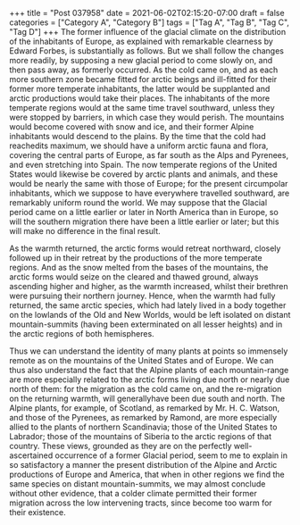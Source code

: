 +++
title = "Post 037958"
date = 2021-06-02T02:15:20-07:00
draft = false
categories = ["Category A", "Category B"]
tags = ["Tag A", "Tag B", "Tag C", "Tag D"]
+++
The former influence of the glacial climate on the distribution of the inhabitants of Europe, as explained with remarkable clearness by Edward Forbes, is substantially as follows. But we shall follow the changes more readily, by supposing a new glacial period to come slowly on, and then pass away, as formerly occurred. As the cold came on, and as each more southern zone became fitted for arctic beings and ill-fitted for their former more temperate inhabitants, the latter would be supplanted and arctic productions would take their places. The inhabitants of the more temperate regions would at the same time travel southward, unless they were stopped by barriers, in which case they would perish. The mountains would become covered with snow and ice, and their former Alpine inhabitants would descend to the plains. By the time that the cold had reachedits maximum, we should have a uniform arctic fauna and flora, covering the central parts of Europe, as far south as the Alps and Pyrenees, and even stretching into Spain. The now temperate regions of the United States would likewise be covered by arctic plants and animals, and these would be nearly the same with those of Europe; for the present circumpolar inhabitants, which we suppose to have everywhere travelled southward, are remarkably uniform round the world. We may suppose that the Glacial period came on a little earlier or later in North America than in Europe, so will the southern migration there have been a little earlier or later; but this will make no difference in the final result.

As the warmth returned, the arctic forms would retreat northward, closely followed up in their retreat by the productions of the more temperate regions. And as the snow melted from the bases of the mountains, the arctic forms would seize on the cleared and thawed ground, always ascending higher and higher, as the warmth increased, whilst their brethren were pursuing their northern journey. Hence, when the warmth had fully returned, the same arctic species, which had lately lived in a body together on the lowlands of the Old and New Worlds, would be left isolated on distant mountain-summits (having been exterminated on all lesser heights) and in the arctic regions of both hemispheres.

Thus we can understand the identity of many plants at points so immensely remote as on the mountains of the United States and of Europe. We can thus also understand the fact that the Alpine plants of each mountain-range are more especially related to the arctic forms living due north or nearly due north of them: for the migration as the cold came on, and the re-migration on the returning warmth, will generallyhave been due south and north. The Alpine plants, for example, of Scotland, as remarked by Mr. H. C. Watson, and those of the Pyrenees, as remarked by Ramond, are more especially allied to the plants of northern Scandinavia; those of the United States to Labrador; those of the mountains of Siberia to the arctic regions of that country. These views, grounded as they are on the perfectly well-ascertained occurrence of a former Glacial period, seem to me to explain in so satisfactory a manner the present distribution of the Alpine and Arctic productions of Europe and America, that when in other regions we find the same species on distant mountain-summits, we may almost conclude without other evidence, that a colder climate permitted their former migration across the low intervening tracts, since become too warm for their existence.
